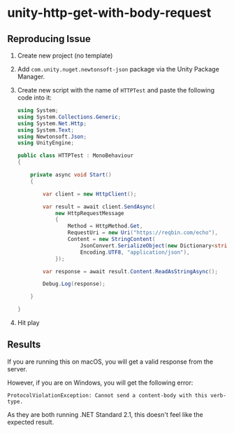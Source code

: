 # unity-http-get-with-body-request

## Reproducing Issue

1. Create new project (no template)
1. Add `com.unity.nuget.newtonsoft-json` package via the Unity Package Manager.
1. Create new script with the name of `HTTPTest` and paste the following code into it:

   ```csharp
   using System;
   using System.Collections.Generic;
   using System.Net.Http;
   using System.Text;
   using Newtonsoft.Json;
   using UnityEngine;

   public class HTTPTest : MonoBehaviour
   {

       private async void Start()
       {

           var client = new HttpClient();

           var result = await client.SendAsync(
               new HttpRequestMessage
               {
                   Method = HttpMethod.Get,
                   RequestUri = new Uri("https://reqbin.com/echo"),
                   Content = new StringContent(
                       JsonConvert.SerializeObject(new Dictionary<string, string> { { "hello", "world" } }),
                       Encoding.UTF8, "application/json"),
               });

           var response = await result.Content.ReadAsStringAsync();

           Debug.Log(response);

       }

   }
   ```

1. Hit play

## Results

If you are running this on macOS, you will get a valid response from the server.

However, if you are on Windows, you will get the following error:

```
ProtocolViolationException: Cannot send a content-body with this verb-type.
```

As they are both running .NET Standard 2.1, this doesn't feel like the expected result.

